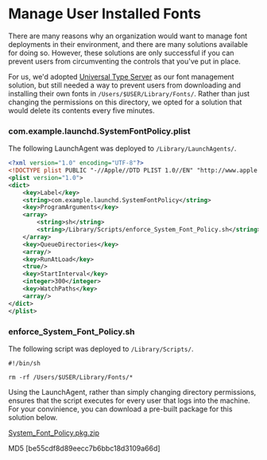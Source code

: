 # Manage User Installed Fonts

There are many reasons why an organization would want to manage font deployments in their environment, and there are many solutions available for doing so. However, these solutions are only successful if you can prevent users from circumventing the controls that you've put in place.

For us, we'd adopted [Universal Type Server](https://www.extensis.com/products/font-management/universal-type-server/) as our font management solution, but still needed a way to prevent users from downloading and installing their own fonts in ```/Users/$USER/Library/Fonts/```.  Rather than just changing the permissions on this directory, we opted for a solution that would delete its contents every five minutes.

### com.example.launchd.SystemFontPolicy.plist

The following LaunchAgent was deployed to ```/Library/LaunchAgents/```.

```xml
<?xml version="1.0" encoding="UTF-8"?>
<!DOCTYPE plist PUBLIC "-//Apple//DTD PLIST 1.0//EN" "http://www.apple.com/DTDs/PropertyList-1.0.dtd">
<plist version="1.0">
<dict>
	<key>Label</key>
	<string>com.example.launchd.SystemFontPolicy</string>
	<key>ProgramArguments</key>
	<array>
		<string>sh</string>
		<string>/Library/Scripts/enforce_System_Font_Policy.sh</string>
	</array>
	<key>QueueDirectories</key>
	<array/>
	<key>RunAtLoad</key>
	<true/>
	<key>StartInterval</key>
	<integer>300</integer>
	<key>WatchPaths</key>
	<array/>
</dict>
</plist>
```

### enforce_System_Font_Policy.sh

The following script was deployed to ```/Library/Scripts/```.

```
#!/bin/sh

rm -rf /Users/$USER/Library/Fonts/*
```

Using the LaunchAgent, rather than simply changing directory permissions, ensures that the script executes for every user that logs into the machine. For your convinience, you can download a pre-built package for this solution below.

[System_Font_Policy.pkg.zip](https://github.com/ToplessBanana/tutorials/blob/master/HOW-TO-manage-user-installed-fonts/resources/System_Font_Policy.pkg.zip)

MD5 [be55cdf8d89eecc7b6bbc18d3109a66d]
